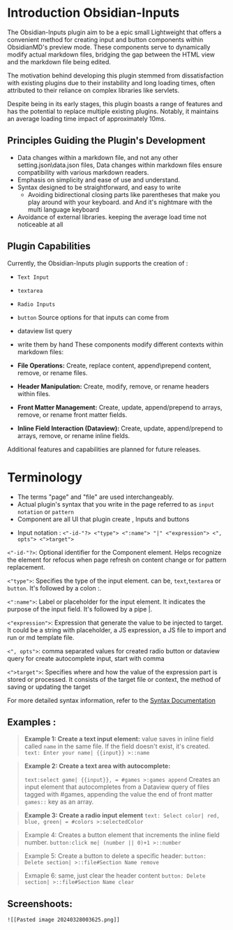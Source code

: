 # Introduction Obsidian-Inputs

The Obsidian-Inputs plugin aim to be a epic small Lightweight that offers a convenient method for creating input and button components within ObsidianMD's preview mode. These components serve to dynamically modify actual markdown files, bridging the gap between the HTML view and the markdown file being edited.

The motivation behind developing this plugin stemmed from dissatisfaction with existing plugins due to their instability and long loading times, often attributed to their reliance on complex libraries like servlets.

Despite being in its early stages, this plugin boasts a range of features and has the potential to replace multiple existing plugins. Notably, it maintains an average loading time impact of approximately 10ms.

## Principles Guiding the Plugin's Development

- Data changes within a markdown file, and not any other setting.json\data.json files, Data changes within markdown files ensure compatibility with various markdown readers.
- Emphasis on simplicity and ease of use and understand.
- Syntax designed to be straightforward, and easy to write 
  - Avoiding bidirectional closing parts like parentheses that make you play around with your keyboard. and And it's nightmare with the multi language keyboard
- Avoidance of external libraries.  keeping the average load time not noticeable at all

## Plugin Capabilities
Currently, the Obsidian-Inputs plugin supports the creation of :
- `Text Input` 
- `textarea` 
- `Radio Inputs`
- `button`
Source options for that inputs can come from 
- dataview list query
- write them by hand
These components modify different contexts within markdown files:

- **File Operations:** Create, replace content, append\prepend content, remove, or rename files.
- **Header Manipulation:** Create, modify, remove, or rename headers within files.
- **Front Matter Management:** Create, update, append/prepend to arrays, remove, or rename front matter fields.
- **Inline Field Interaction (Dataview):** Create, update, append/prepend to arrays, remove, or rename inline fields.

Additional features and capabilities are planned for future releases.


# Terminology
- The terms "page" and "file" are used interchangeably.
- Actual  plugin's syntax that you write in the page  referred to as `input notation` or  `pattern`
- Component are all UI that plugin create , Inputs and buttons
* Input notation : `<"-id-"?> <"type"> <":name"> "|" <"expression"> <", opts"> <">target">`

`<"-id-"?>`: Optional identifier for the Component element. Helps recognize the element for refocus when page refresh on content change or for pattern replacement.

`<"type">`: Specifies the type of the input element. can be, `text`,`textarea` or `button`. It's followed by a colon :.

`<":name">`: Label or placeholder for the input element. It indicates the purpose of the input field. It's followed by a pipe |.

`<"expression">`: Expression that generate the value to be injected to target. It could be a string with placeholder, a JS expression, a JS file to import and run or md template file.

`<", opts">`: comma separated values for created radio button or dataview query for  create autocomplete input, start with comma     

`<">target">`: Specifies where and how the value of the expression part is stored or processed. It consists of the target file or context, the method of saving or updating the target

For more detailed syntax information, refer to the [Syntax Documentation](https://chat.openai.com/c/bf891b2f-d195-4145-a9de-d44455b0bddd#)
## Examples : 

> **Example 1: Create a text input element:**
> value saves in inline field called `name` in the same file. If the field doesn't exist, it's created.
 `text: Enter your name| {{input}} >::name`
>

> **Example 2: Create a text area with autocomplete:**
>
>`text:select game| {{input}}, = #games >:games append`
Creates an input element that autocompletes from a Dataview query of files tagged with #games, appending the value the end of front matter `games::` key as an array.

> **Example 3: Create a radio input element**
`text: Select color| red, blue, green| = #colors >:selectedColor`

> Example 4: Creates a button element that increments the inline field number.
>  `button:click me| (number || 0)+1 >::number`

> Example 5: Create a button to delete a specific header:
 `button: Delete section| >::file#Section Name remove`

> Exmaple 6: same, just clear the header content
> `button: Delete section| >::file#Section Name clear`
## Screenshoots:
	![[Pasted image 20240328003625.png]]